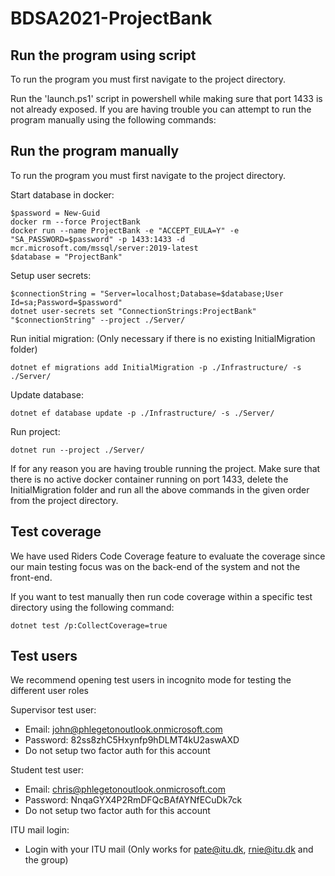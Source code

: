 # BDSA2021-ProjectBank

## Run the program using script

To run the program you must first navigate to the project directory.

Run the 'launch.ps1' script in powershell while making sure that port 1433 is not already exposed. 
If you are having trouble you can attempt to run the program manually using the following commands: 

## Run the program manually

To run the program you must first navigate to the project directory.

Start database in docker:

    $password = New-Guid
    docker rm --force ProjectBank
    docker run --name ProjectBank -e "ACCEPT_EULA=Y" -e "SA_PASSWORD=$password" -p 1433:1433 -d mcr.microsoft.com/mssql/server:2019-latest 
    $database = "ProjectBank"
    
Setup user secrets:
    
    $connectionString = "Server=localhost;Database=$database;User Id=sa;Password=$password"
    dotnet user-secrets set "ConnectionStrings:ProjectBank" "$connectionString" --project ./Server/
    
Run initial migration: (Only necessary if there is no existing InitialMigration folder)
    
    dotnet ef migrations add InitialMigration -p ./Infrastructure/ -s ./Server/
    
Update database:
    
    dotnet ef database update -p ./Infrastructure/ -s ./Server/ 
    
Run project:
    
    dotnet run --project ./Server/

If for any reason you are having trouble running the project. Make sure that there is no active docker container running on port 1433, delete the InitialMigration folder and run all the above commands in the given order from the project directory.

## Test coverage
We have used Riders Code Coverage feature to evaluate the coverage since our main testing focus was on the back-end of the system and not the front-end.

If you want to test manually then run code coverage within a specific test directory using the following command:

    dotnet test /p:CollectCoverage=true

## Test users

We recommend opening test users in incognito mode for testing the different user roles

Supervisor test user:
- Email: john@phlegetonoutlook.onmicrosoft.com
- Password: 82ss8zhC5Hxynfp9hDLMT4kU2aswAXD
- Do not setup two factor auth for this account

Student test user:
- Email: chris@phlegetonoutlook.onmicrosoft.com
- Password: NnqaGYX4P2RmDFQcBAfAYNfECuDk7ck
- Do not setup two factor auth for this account
 
ITU mail login:
- Login with your ITU mail (Only works for pate@itu.dk, rnie@itu.dk and the group)
